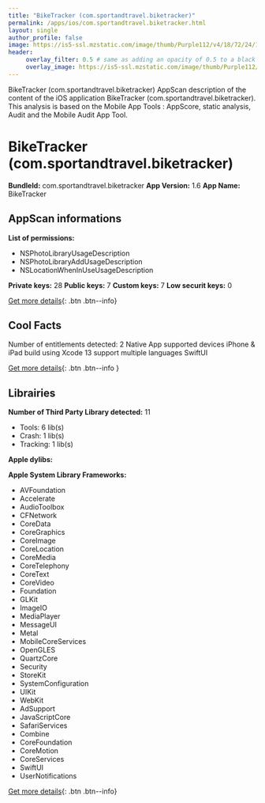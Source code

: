 ```yaml
---
title: "BikeTracker (com.sportandtravel.biketracker)"
permalink: /apps/ios/com.sportandtravel.biketracker.html
layout: single
author_profile: false
image: https://is5-ssl.mzstatic.com/image/thumb/Purple112/v4/18/72/24/18722416-ba4c-670c-e79f-bdf5cc2bcbc3/AppIcon-0-1x_U007emarketing-0-7-0-85-220.png/512x512bb.jpg
header: 
     overlay_filter: 0.5 # same as adding an opacity of 0.5 to a black background
     overlay_image: https://is5-ssl.mzstatic.com/image/thumb/Purple112/v4/18/72/24/18722416-ba4c-670c-e79f-bdf5cc2bcbc3/AppIcon-0-1x_U007emarketing-0-7-0-85-220.png/512x512bb.jpg
---
```

BikeTracker (com.sportandtravel.biketracker) AppScan description of the content of the iOS application BikeTracker (com.sportandtravel.biketracker). This analysis is based on the Mobile App Tools : AppScore, static analysis, Audit and the Mobile Audit App Tool.

# BikeTracker (com.sportandtravel.biketracker)

**BundleId:** com.sportandtravel.biketracker
**App Version:** 1.6
**App Name:** BikeTracker


## AppScan informations 

**List of permissions:** 
- NSPhotoLibraryUsageDescription
- NSPhotoLibraryAddUsageDescription
- NSLocationWhenInUseUsageDescription
  
  
**Private keys:** 28
**Public keys:** 7
**Custom keys:** 7
**Low securit keys:** 0
  
[Get more details](/pricing.html){: .btn .btn--info}

## Cool Facts

Number of entitlements detected: 2
Native App
supported devices iPhone & iPad
build using Xcode 13
support multiple languages
SwiftUI
  
[Get more details](/pricing.html){: .btn .btn--info }

## Librairies 
**Number of Third Party Library detected:** 11
- Tools: 6 lib(s)
- Crash: 1 lib(s)
- Tracking: 1 lib(s)


**Apple dylibs:**


**Apple System Library Frameworks:**
- AVFoundation
- Accelerate
- AudioToolbox
- CFNetwork
- CoreData
- CoreGraphics
- CoreImage
- CoreLocation
- CoreMedia
- CoreTelephony
- CoreText
- CoreVideo
- Foundation
- GLKit
- ImageIO
- MediaPlayer
- MessageUI
- Metal
- MobileCoreServices
- OpenGLES
- QuartzCore
- Security
- StoreKit
- SystemConfiguration
- UIKit
- WebKit
- AdSupport
- JavaScriptCore
- SafariServices
- Combine
- CoreFoundation
- CoreMotion
- CoreServices
- SwiftUI
- UserNotifications


  
[Get more details](/pricing.html){: .btn .btn--info}

